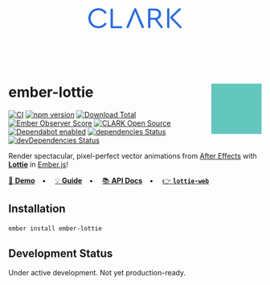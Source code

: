 <p align="center">
  <a href="https://www.clark.de/de/jobs">
    <br><br><br><br><br>
    <img alt="CLARK" src="https://raw.githubusercontent.com/ClarkSource/ember-lottie/HEAD/docs/assets/clark.svg" height="40">
    <br><br><br><br><br>
  </a>
</p>

# ember-lottie <img align="right" alt="Lottie" src="https://raw.githubusercontent.com/ClarkSource/ember-lottie/HEAD//docs/assets/lottie.gif" height="100">

[![CI](https://github.com/ClarkSource/ember-lottie/workflows/CI/badge.svg)](https://github.com/ClarkSource/ember-lottie/actions)
[![npm version](https://badge.fury.io/js/ember-lottie.svg)](http://badge.fury.io/js/ember-lottie)
[![Download Total](https://img.shields.io/npm/dt/ember-lottie.svg)](http://badge.fury.io/js/ember-lottie)
[![Ember Observer Score](https://emberobserver.com/badges/-clark-ember-lottie.svg)](https://emberobserver.com/addons/ember-lottie)
[![CLARK Open Source](https://img.shields.io/badge/CLARK-Open%20Source-%232B6CDE.svg)](https://www.clark.de/de/jobs)\
[![Dependabot enabled](https://img.shields.io/badge/dependabot-enabled-blue.svg?logo=dependabot)](https://dependabot.com/)
[![dependencies Status](https://david-dm.org/ClarkSource/ember-lottie/status.svg)](https://david-dm.org/ClarkSource/ember-lottie)
[![devDependencies Status](https://david-dm.org/ClarkSource/ember-lottie/dev-status.svg)](https://david-dm.org/ClarkSource/ember-lottie?type=dev)

Render spectacular, pixel-perfect vector animations from
[After Effects][after-effects] with [**Lottie**][lottie] in [Ember.js][ember]!

[🦄 **Demo**][demo]&emsp;•&emsp;
[💡 **Guide**][guide]&emsp;•&emsp;
[📚 **API Docs**][api]&emsp;•&emsp;
[👉 **`lottie-web`**][lottie-web]

[lottie]: https://airbnb.design/lottie/
[after-effects]: https://www.adobe.com/products/aftereffects.html#
[ember]: https://emberjs.com/
[lottie-web]: https://github.com/airbnb/lottie-web
[demo]: https://clarksource.github.io/ember-lottie/
[guide]: https://clarksource.github.io/ember-lottie/guide
[api]: https://clarksource.github.io/ember-lottie/api

## Installation

```sh
ember install ember-lottie
```

## Development Status

Under active development. Not yet production-ready.
